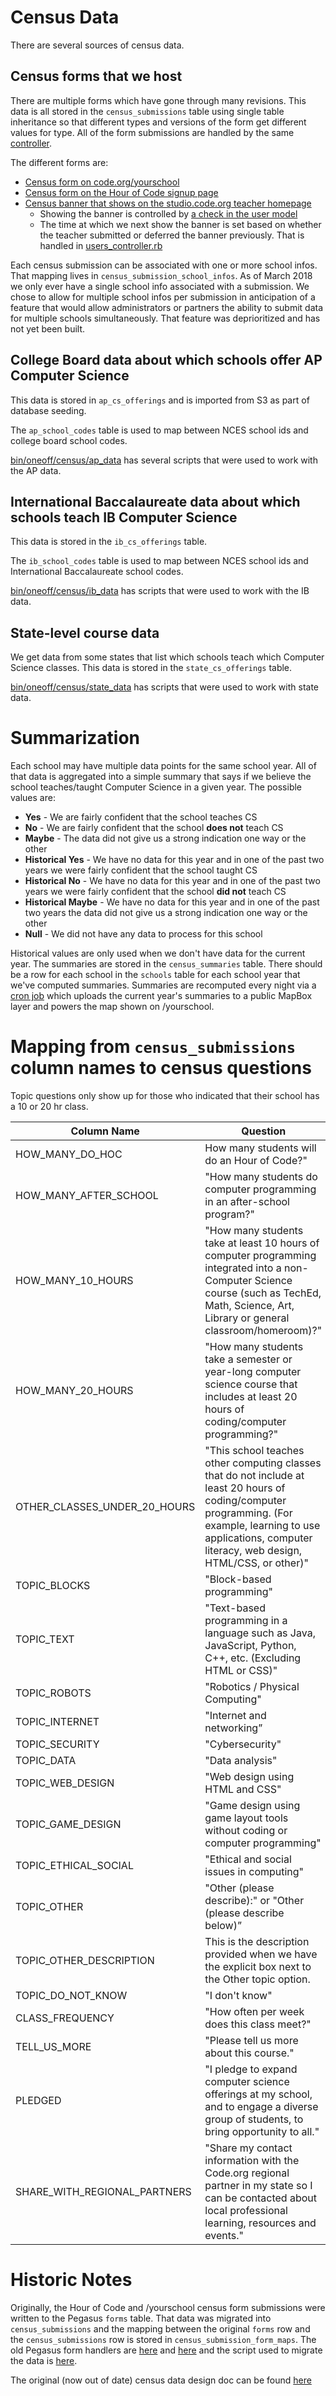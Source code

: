 # Census Data

There are several sources of census data.

## Census forms that we host

There are multiple forms which have gone through many revisions. This data is all stored in the `census_submissions` table using single table inheritance so that different types and versions of the form get different values for type. All of the form submissions are handled by the same [controller](https://github.com/code-dot-org/code-dot-org/blob/staging/dashboard/app/controllers/api/v1/census/census_controller.rb).

The different forms are:
* [Census form on code.org/yourschool](https://github.com/code-dot-org/code-dot-org/blob/staging/apps/src/templates/census2017/CensusForm.jsx)
* [Census form on the Hour of Code signup page](https://github.com/code-dot-org/code-dot-org/blob/73792287ac0a60759c83f2c0f1ae5a5bf5fcc1ce/pegasus/sites.v3/hourofcode.com/views/signup_form.haml#L125)
* [Census banner that shows on the studio.code.org teacher homepage](https://github.com/code-dot-org/code-dot-org/blob/staging/apps/src/templates/census2017/CensusTeacherBanner.jsx)
  * Showing the banner is controlled by [a check in the user model](https://github.com/code-dot-org/code-dot-org/blob/e68ae4ef08567b67d5a8ce876a14b7588b9ac692/dashboard/app/models/user.rb#L1632-L1636)
  * The time at which we next show the banner is set based on whether the teacher submitted or deferred the banner previously. That is handled in [users_controller.rb](https://github.com/code-dot-org/code-dot-org/blob/79c10e3e735f5c3d9dc72f9f1e701216b7613a54/dashboard/app/controllers/api/v1/users_controller.rb#L37-L69)

Each census submission can be associated with one or more school infos. That mapping lives in `census_submission_school_infos`. As of March 2018 we only ever have a single school info associated with a submission. We chose to allow for multiple school infos per submission in anticipation of a feature that would allow administrators or partners the ability to submit data for multiple schools simultaneously. That feature was deprioritized and has not yet been built.

## College Board data about which schools offer AP Computer Science

This data is stored in `ap_cs_offerings` and is imported from S3 as part of database seeding.

The `ap_school_codes` table is used to map between NCES school ids and college board school codes.

[bin/oneoff/census/ap_data](https://github.com/code-dot-org/code-dot-org/tree/staging/bin/oneoff/census/ap-data) has several scripts that were used to work with the AP data.

## International Baccalaureate data about which schools teach IB Computer Science

This data is stored in the `ib_cs_offerings` table.

The `ib_school_codes` table is used to map between NCES school ids and International Baccalaureate school codes.

[bin/oneoff/census/ib_data](https://github.com/code-dot-org/code-dot-org/tree/staging/bin/oneoff/census/ib-data) has scripts that were used to work with the IB data.

## State-level course data

We get data from some states that list which schools teach which Computer Science classes. This data is stored in the `state_cs_offerings` table.

[bin/oneoff/census/state_data](https://github.com/code-dot-org/code-dot-org/tree/staging/bin/oneoff/census/state-data) has scripts that were used to work with state data.

# Summarization

Each school may have multiple data points for the same school year. All of that data is aggregated into a simple summary that says if we believe the school teaches/taught Computer Science in a given year. The possible values are:

* **Yes** - We are fairly confident that the school teaches CS
* **No** - We are fairly confident that the school **does not** teach CS
* **Maybe** - The data did not give us a strong indication one way or the other
* **Historical Yes** - We have no data for this year and in one of the past two years we were fairly confident that the school taught CS
* **Historical No** - We have no data for this year and in one of the past two years we were fairly confident that the school **did not** teach CS
* **Historical Maybe** - We have no data for this year and in one of the past two years the data did not give us a strong indication one way or the other
* **Null** - We did not have any data to process for this school

Historical values are only used when we don't have data for the current year. The summaries are stored in the `census_summaries` table. There should be a row for each school in the `schools` table for each school year that we've computed summaries.
Summaries are recomputed every night via a [cron job](https://github.com/code-dot-org/code-dot-org/blob/staging/bin/cron/update_census_mapbox) which uploads the current year's summaries to a public MapBox layer and powers the map shown on /yourschool.

# Mapping from `census_submissions` column names to census questions
Topic questions only show up for those who indicated that their school has a 10 or 20 hr class.

| Column Name | Question |
| ----------- | -------- |
| HOW_MANY_DO_HOC | How many students will do an Hour of Code?" |
| HOW_MANY_AFTER_SCHOOL | "How many students do computer programming in an after-school program?" |
| HOW_MANY_10_HOURS | "How many students take at least 10 hours of computer programming integrated into a non-Computer Science course (such as TechEd, Math, Science, Art, Library or general classroom/homeroom)?" |
| HOW_MANY_20_HOURS | "How many students take a semester or year-long computer science course that includes at least 20 hours of coding/computer programming?" |
| OTHER_CLASSES_UNDER_20_HOURS | "This school teaches other computing classes that do not include at least 20 hours of coding/computer programming. (For example, learning to use applications, computer literacy, web design, HTML/CSS, or other)" |
| TOPIC_BLOCKS | "Block-based programming" |
| TOPIC_TEXT | "Text-based programming in a language such as Java, JavaScript, Python, C++, etc. (Excluding HTML or CSS)" |
| TOPIC_ROBOTS | "Robotics / Physical Computing" |
| TOPIC_INTERNET | "Internet and networking” |
| TOPIC_SECURITY | "Cybersecurity" |
| TOPIC_DATA | "Data analysis" |
| TOPIC_WEB_DESIGN | "Web design using HTML and CSS" |
| TOPIC_GAME_DESIGN | "Game design using game layout tools without coding or computer programming" |
| TOPIC_ETHICAL_SOCIAL | "Ethical and social issues in computing" |
| TOPIC_OTHER | "Other (please describe):" or "Other (please describe below)” |
| TOPIC_OTHER_DESCRIPTION | This is the description provided when we have the explicit box next to the Other topic option. |
| TOPIC_DO_NOT_KNOW | "I don't know" |
| CLASS_FREQUENCY | "How often per week does this class meet?" |
| TELL_US_MORE | "Please tell us more about this course." |
| PLEDGED | "I pledge to expand computer science offerings at my school, and to engage a diverse group of students, to bring opportunity to all." |
| SHARE_WITH_REGIONAL_PARTNERS | "Share my contact information with the Code.org regional partner in my state so I can be contacted about local professional learning, resources and events." |

# Historic Notes

Originally, the Hour of Code and /yourschool census form submissions were written to the Pegasus `forms` table. That data was migrated into `census_submissions` and the mapping between the original `forms` row and the `census_submissions` row is stored in `census_submission_form_maps`. The old Pegasus form handlers are [here](https://github.com/code-dot-org/code-dot-org/blob/staging/pegasus/forms/census.rb) and [here](https://github.com/code-dot-org/code-dot-org/blob/staging/pegasus/forms/hoc_census.rb) and the script used to migrate the data is [here](https://github.com/code-dot-org/code-dot-org/blob/staging/bin/oneoff/move_census_data.rb). 

The original (now out of date) census data design doc can be found [here](https://docs.google.com/document/d/1tHtfm4qTpFSG9Pkj_VmMFYqdjqkfuymK3lQf4B35_6Y/edit?pli=1#)
